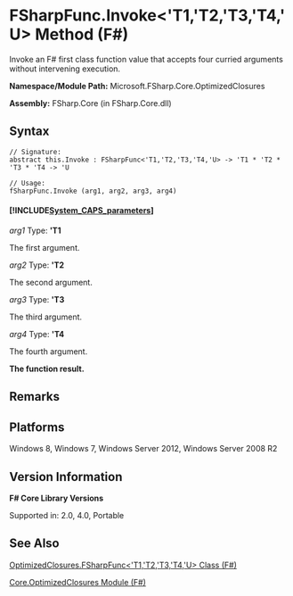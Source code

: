 # FSharpFunc.Invoke<'T1,'T2,'T3,'T4,'U> Method (F#)

Invoke an F# first class function value that accepts four curried arguments without intervening execution.

**Namespace/Module Path:** Microsoft.FSharp.Core.OptimizedClosures

**Assembly:** FSharp.Core (in FSharp.Core.dll)


## Syntax

```
// Signature:
abstract this.Invoke : FSharpFunc<'T1,'T2,'T3,'T4,'U> -> 'T1 * 'T2 * 'T3 * 'T4 -> 'U

// Usage:
fSharpFunc.Invoke (arg1, arg2, arg3, arg4)
```

#### [!INCLUDE[System_CAPS_parameters](//System/Token/System_CAPS_parameters_md.md)]
*arg1*
Type: **'T1**


The first argument.


*arg2*
Type: **'T2**


The second argument.


*arg3*
Type: **'T3**


The third argument.


*arg4*
Type: **'T4**


The fourth argument.



**The function result.**
## Remarks

## Platforms
Windows 8, Windows 7, Windows Server 2012, Windows Server 2008 R2


## Version Information
**F# Core Library Versions**

Supported in: 2.0, 4.0, Portable




## See Also
[OptimizedClosures.FSharpFunc&#60;'T1,'T2,'T3,'T4,'U&#62; Class &#40;F&#35;&#41;](OptimizedClosures.FSharpFunc%3C%27T1%2C%27T2%2C%27T3%2C%27T4%2C%27U%3E+Class+%28FSharp%29.md)

[Core.OptimizedClosures Module &#40;F&#35;&#41;](Core.OptimizedClosures+Module+%28FSharp%29.md)


